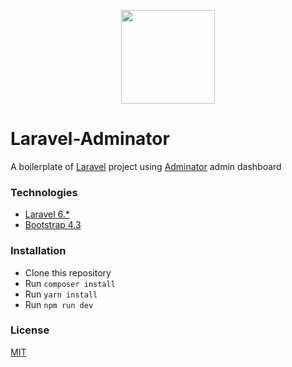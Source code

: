 <p align="center">
    <img height="150" width="150" 
        src="https://user-images.githubusercontent.com/7629427/74469384-bf685b80-4ec6-11ea-916a-66a7d060d897.png">
</p>

# Laravel-Adminator
A boilerplate of [Laravel](https://laravel.com/) project using [Adminator](https://github.com/puikinsh/Adminator-admin-dashboard) admin 
dashboard 

### Technologies 
- [Laravel 6.*](https://laravel.com/docs/6.x)
- [Bootstrap 4.3](https://getbootstrap.com/docs/4.3)

### Installation
- Clone this repository
- Run `composer install`
- Run `yarn install`
- Run `npm run dev`

### License
 
[MIT](https://opensource.org/licenses/MIT)

